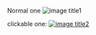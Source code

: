 
Normal one
![image title1](./invalid.png)

clickable one:
[![image title2](./invalid.png)](./invalid.png#lightbox)
